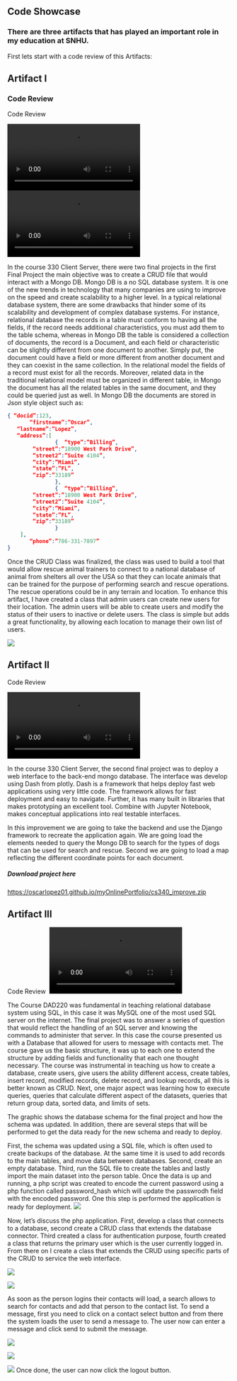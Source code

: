 ## Code Showcase

### There are three artifacts that has played an important role in my education at SNHU.

First lets start with  a code review of this Artifacts:

## Artifact I
### Code Review
Code Review

  <video src="CapstoneProject_final-0.mp4" controls="controls" class="d-block rounded-bottom-2 width-fit" style="max-height:800px;">

  </video>

  <video src="CapstoneProject_final-0b.mp4" controls="controls" class="d-block rounded-bottom-2 width-fit" style="max-height:800px;">

  </video>
  
In the course 330 Client Server, there were two final projects in the first Final Project the main objective was to create a CRUD file that would interact with a Mongo DB. Mongo DB is a no SQL database system. It is one of the new trends in technology that many companies are using to improve on the speed and create scalability to a higher level. In a typical relational database system, there are some drawbacks that hinder some of its scalability and development of complex database systems. For instance, relational database the records in a table must conform to having all the fields, if the record needs additional characteristics, you must add them to the table schema, whereas in Mongo DB the table is considered a collection of documents, the record is a Document, and each field or characteristic can be slightly different from one document to another. Simply put, the document could have a field or more different from another document and they can coexist in the same collection. In the relational model the fields of a record must exist for all the records. Moreover, related data in the traditional relational model must be organized in different table, in Mongo the document has all the related tables in the same document, and they could be queried just as well. In Mongo DB the documents are stored in Json style object such as: 
```json
{ “docid”:123,
	   “firstname”:”Oscar”,
   “lastname”:”Lopez”,
   “address”:[
	           {  “type”:”Billing”,
		“street”:”18900 West Park Drive”,
		“street2”:”Suite 4104”,
		“city”:”Miami”,
		“state”:”FL”,
		“zip”:”33189”
	           },
	           {  “type”:”Billing”,
		“street”:”18900 West Park Drive”,
		“street2”:”Suite 4104”,
		“city”:”Miami”,
		“state”:”FL”,
		“zip”:”33189”
	           }
	],
       “phone”:”786-331-7897”
}
```
Once the CRUD Class was finalized, the class was used to build a tool that would allow rescue animal trainers to connect to a national database of animal from shelters all over the USA so that they can locate animals that can be trained for the purpose of performing search and rescue operations. The rescue operations could be in any terrain and location. To enhance this artifact, I have created a class that admin users can create new users for their location. The admin users will be able to create users and modify the status of their users to inactive or delete users.
The class is simple but adds a great functionality, by allowing each location to manage their own list of users.


![](https://oscarlopez01.github.io/myOnlinePortfolio/artifacti.png)

## Artifact II
Code Review

  <video src="CapstoneProject_final-1.mp4" controls="controls" class="d-block rounded-bottom-2 width-fit" style="max-height:800px;">

  </video>

In the course 330 Client Server, the second final project was to deploy a web interface to the back-end mongo database. The interface was develop using Dash from plotly. Dash is a framework that helps deploy fast web applications using very little code. The framework allows for fast deployment and easy to navigate. Further, it has many built in libraries that makes prototyping an excellent tool. Combine with Jupyter Notebook, makes conceptual applications into real testable interfaces.

In this improvement we are going to take the backend and use the Django framework to recreate the application again. We are going load the elements needed to query the Mongo DB to search for the types of dogs that can be used for search and rescue. Second we are going to load a map reflecting the different coordinate points for each document.


##### Download project here
https://oscarlopez01.github.io/myOnlinePortfolio/cs340_improve.zip

## Artifact III
Code Review
![]()
  <video src="CapstoneProject_final-2.mp4" controls="controls" class="d-block rounded-bottom-2 width-fit" style="max-height:800px;">

  </video>
  
The Course DAD220 was fundamental in teaching relational database system using SQL, in this case it was MySQL one of the most used SQL server on the internet.  The final project was to answer a series of question that would reflect the handling of an SQL server and knowing the commands to administer that server. In this case the course presented us with a Database that allowed for users to message with contacts met. The course gave us the basic structure, it was up to each one to extend the structure by adding fields and functionality that each one thought necessary. The course was instrumental in teaching us how to create a database, create users, give users the ability different access, create tables, insert record, modified records, delete record, and lookup records, all this is better known as CRUD. Next, one major aspect was learning how to execute queries, queries that calculate different aspect of the datasets, queries that return group data, sorted data, and limits of sets.

The graphic shows the database schema for the final project and how the schema was updated. In addition, there are several steps that will be performed to get the data ready for the new schema and ready to deploy. 

First, the schema was updated using a SQL file, which is often used to create backups of the database. At the same time it is used to add records to the main tables, and move data between databases. Second, create an empty database. Third, run the SQL file to create the tables and lastly import the main dataset into the person table. Once the data is up and running, a php script was created to encode the current password using a php function called password_hash which will update the passwrodh field with the encoded password. One this step is performed the application is ready for deployment.
![](webi.png) 
 
Now, let’s discuss the php application. First, develop a class that connects to a database, second create a CRUD class that extends the database connector. Third created a class for authentication purpose, fourth created a class that returns the primary user which is the user currently logged in. From there on I create a class that extends the CRUD using specific parts of the CRUD to service the web interface.
 
![](web2.png)

![](web3.png)

As soon as the person logins their contacts will load, a search allows to search for contacts and add that person to the contact list. To send a message, first you need to click on a contact select button and from there the system loads the user to send a message to. The user now can enter a message and click send to submit the message.
 

![](loginPageMessage.PNG)
 
![](MessageBoard.PNG)

![](MessageBoard2.PNG)
Once done, the user can now click the logout button.

